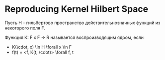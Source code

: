 # Reproducing Kernel Hilbert Space
Пусть H - гильбертово пространство действительнозначных функций из некоторого поля F.

Функция K: F x F → R называется воспроизводящим ядром, если 

*   K(\\cdot, x) \\in H \\forall x \\in F
*   f(t) = <f, K(t, \\cdot)> \\forall f, t